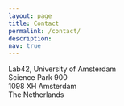 ```yaml
---
layout: page
title: Contact
permalink: /contact/
description: 
nav: true
---
```


Lab42, University of Amsterdam <br>
Science Park 900 <br>
1098 XH Amsterdam  <br>
The Netherlands <br>

<!-- Social -->
<a href="mailto:{{ site.email | encode_email }}" title="email"><i class="fas fa-envelope fa-3x"></i></a>
<a href="https://scholar.google.com/citations?user={{ site.scholar_userid }}" title="Google Scholar"><i class="ai ai-google-scholar fa-3x"></i></a>
<a href="https://github.com/{{ site.github_username }}" title="GitHub"><i class="fab fa-github fa-3x"></i></a>
<a href="https://twitter.com/{{ site.twitter_username }}" title="Twitter"><i class="fab fa-twitter fa-3x"></i></a>
